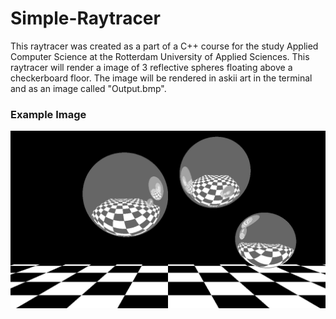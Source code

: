 # Simple-Raytracer
This raytracer was created as a part of a C++ course for the study Applied Computer Science at the Rotterdam University of Applied Sciences.
This raytracer will render a image of 3 reflective spheres floating above a checkerboard floor.
The image will be rendered in askii art in the terminal and as an image called "Output.bmp".

<h3>Example Image</h3>

![Screenshot](Output.bmp)
